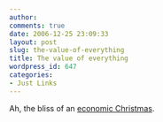 ```yaml
---
author:
comments: true
date: 2006-12-25 23:09:33
layout: post
slug: the-value-of-everything
title: The value of everything
wordpress_id: 647
categories:
- Just Links
---
```


Ah, the bliss of an [economic Christmas](http://www.env-econ.net/2006/12/an_instant_clas.html).

